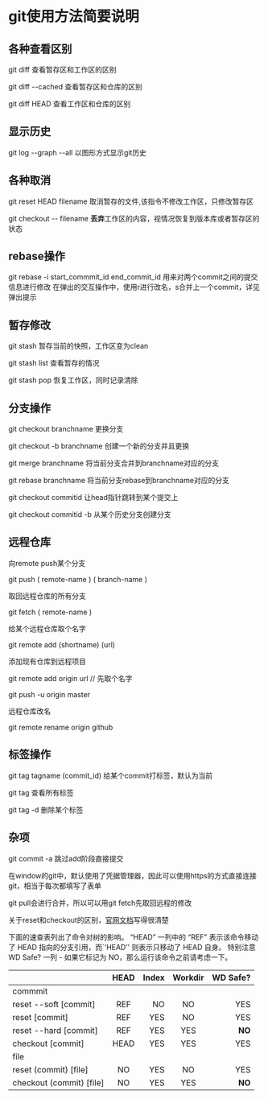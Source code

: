 # git使用方法简要说明

## 各种查看区别

git diff 查看暂存区和工作区的区别

git diff --cached 查看暂存区和仓库的区别

git diff HEAD 查看工作区和仓库的区别

## 显示历史

git log --graph --all 以图形方式显示git历史

## 各种取消

git reset HEAD filename 取消暂存的文件,该指令不修改工作区，只修改暂存区

git checkout -- filename **丢弃**工作区的内容，视情况恢复到版本库或者暂存区的状态

## rebase操作

git rebase -i start_commmit_id end_commit_id 用来对两个commit之间的提交信息进行修改
在弹出的交互操作中，使用r进行改名，s合并上一个commit，详见弹出提示

## 暂存修改

git stash 暂存当前的快照，工作区变为clean

git stash list 查看暂存的情况   

git stash pop 恢复工作区，同时记录清除


## 分支操作

git checkout branchname 更换分支

git checkout -b branchname 创建一个新的分支并且更换

git merge branchname 将当前分支合并到branchname对应的分支

git rebase branchname 将当前分支rebase到branchname对应的分支

git checkout commitid 让head指针跳转到某个提交上

git checkout commitid -b 从某个历史分支创建分支

## 远程仓库

向remote push某个分支

git push ( remote-name ) ( branch-name )

取回远程仓库的所有分支

git fetch ( remote-name )

给某个远程仓库取个名字

git remote add (shortname) (url) 

添加现有仓库到远程项目

git remote add origin url // 先取个名字

git push -u origin master 

远程仓库改名

git remote rename origin github

## 标签操作

git tag tagname (commit_id) 给某个commit打标签，默认为当前

git tag 查看所有标签

git tag -d 删除某个标签

## 杂项 

git commit -a 跳过add阶段直接提交

在window的git中，默认使用了凭据管理器，因此可以使用https的方式直接连接git，相当于每次都填写了表单

git pull会进行合并，所以可以用git fetch先取回远程的修改

关于reset和checkout的区别，[官网文档](https://git-scm.com/book/zh/v2/Git-%E5%B7%A5%E5%85%B7-%E9%87%8D%E7%BD%AE%E6%8F%AD%E5%AF%86)写得很清楚


下面的速查表列出了命令对树的影响。 “HEAD” 一列中的 “REF” 表示该命令移动了 HEAD 指向的分支引用，而`‘HEAD’' 则表示只移动了 HEAD 自身。 特别注意 WD Safe? 一列 - 如果它标记为 NO，那么运行该命令之前请考虑一下。

|  |HEAD|Index|Workdir|WD Safe?|
|---|:--:|---:|:--:|---:|
|commmit|
|reset --soft [commit]| REF| NO| NO| YES|
|reset [commit]| REF| YES| NO| YES|
|reset --hard [commit]| REF| YES| YES| **NO**|
|checkout [commit]| HEAD| YES| YES| YES|
|file|
|reset (commit) [file]| NO| YES| NO| YES|
|checkout (commit) [file]| NO| YES| YES| **NO**|